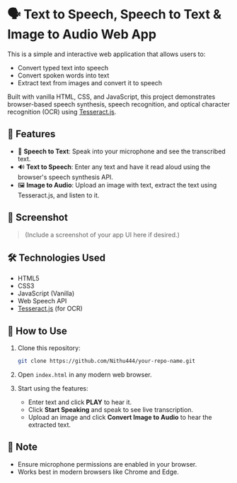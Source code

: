 # 🗣️ Text to Speech, Speech to Text & Image to Audio Web App

This is a simple and interactive web application that allows users to:
- Convert typed text into speech
- Convert spoken words into text
- Extract text from images and convert it to speech

Built with vanilla HTML, CSS, and JavaScript, this project demonstrates browser-based speech synthesis, speech recognition, and optical character recognition (OCR) using [Tesseract.js](https://tesseract.projectnaptha.com/).

## 🚀 Features

- 🎤 **Speech to Text**: Speak into your microphone and see the transcribed text.
- 🔊 **Text to Speech**: Enter any text and have it read aloud using the browser's speech synthesis API.
- 🖼️ **Image to Audio**: Upload an image with text, extract the text using Tesseract.js, and listen to it.

## 📸 Screenshot

> (Include a screenshot of your app UI here if desired.)

## 🛠️ Technologies Used

- HTML5
- CSS3
- JavaScript (Vanilla)
- Web Speech API
- [Tesseract.js](https://github.com/naptha/tesseract.js) (for OCR)

## 📂 How to Use

1. Clone this repository:
    ```bash
    git clone https://github.com/Nithu444/your-repo-name.git
    ```
2. Open `index.html` in any modern web browser.

3. Start using the features:
    - Enter text and click **PLAY** to hear it.
    - Click **Start Speaking** and speak to see live transcription.
    - Upload an image and click **Convert Image to Audio** to hear the extracted text.

## 📝 Note

- Ensure microphone permissions are enabled in your browser.
- Works best in modern browsers like Chrome and Edge.

